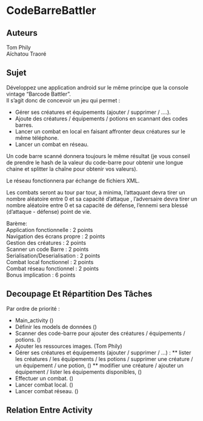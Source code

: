 # CodeBarreBattler

## Auteurs

Tom Phily  
Aïchatou Traoré  

## Sujet

Développez une application android sur le même principe que la console vintage “Barcode Battler”.  
Il s’agit donc de concevoir un jeu qui permet :  
* Gérer ses créatures et équipements (ajouter / supprimer / ….).
* Ajoute des créatures / équipements / potions  en scannant des codes barres.
* Lancer un combat en local en faisant affronter deux créatures sur le même téléphone.
* Lancer un combat en réseau.  



Un code barre scanné donnera toujours le même résultat (je vous conseil de prendre le hash de la valeur du code-barre pour obtenir une longue chaine et splitter la chaîne pour obtenir vos valeurs).  

Le réseau fonctionnera par échange de fichiers XML.  

Les combats seront au tour par tour, à minima, l’attaquant devra tirer un nombre aléatoire entre 0 et sa capacité d’attaque , l’adversaire devra tirer un nombre aléatoire entre 0 et sa capacité de défense, l’ennemi sera blessé (d’attaque - défense) point de vie.  


Barème:   
Application fonctionnelle : 2 points   
Navigation des écrans propre : 2 points  
Gestion des créatures : 2 points   
Scanner un code Barre : 2 points   
Serialisation/Deserialisation : 2 points   
Combat local fonctionnel : 2 points   
Combat réseau fonctionnel : 2 points  
Bonus implication : 6 points  

## Decoupage Et Répartition Des Tâches

Par ordre de priorité :
* Main_activity ()
* Définir les models de données ()
* Scanner des code-barre pour ajouter des créatures / équipements / potions. ()
* Ajouter les ressources images. (Tom Phily)
* Gérer ses créatures et équipements (ajouter / supprimer / ...) :
** lister les créatures / les équipements / les potions / supprimer une créature / un équipement / une potion, ()
** modifier une créature / ajouter un équipement / lister les équipements disponibles, ()
* Effectuer un combat. ()
* Lancer combat local. ()
* Lancer combat réseau. ()

## Relation Entre Activity

